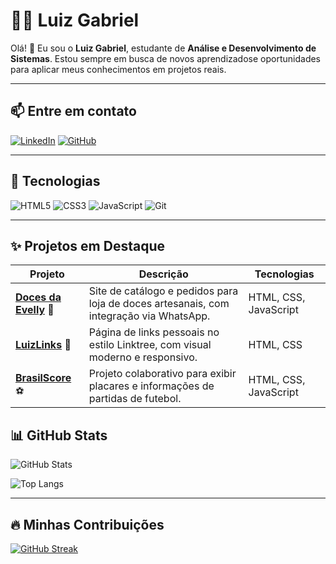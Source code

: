 # 👨‍💻 Luiz Gabriel


Olá! 👋 Eu sou o **Luiz Gabriel**, estudante de **Análise e Desenvolvimento de Sistemas**. Estou sempre em busca de novos aprendizadose oportunidades para aplicar meus conhecimentos em projetos reais.

---

## 📫 Entre em contato

[![LinkedIn](https://img.shields.io/badge/LinkedIn-1E90FF?style=for-the-badge&logo=linkedin&logoColor=white)](https://www.linkedin.com/in/luiz-gabriel-5a5b46277/)
[![GitHub](https://img.shields.io/badge/GitHub-1E90FF?style=for-the-badge&logo=github&logoColor=white)](https://github.com/LuizSanti)

---

## 🚀 Tecnologias

![HTML5](https://img.shields.io/badge/HTML5-1E90FF?style=for-the-badge&logo=html5&logoColor=white)
![CSS3](https://img.shields.io/badge/CSS3-1E90FF?style=for-the-badge&logo=css3&logoColor=white)
![JavaScript](https://img.shields.io/badge/JavaScript-1E90FF?style=for-the-badge&logo=javascript&logoColor=white)
![Git](https://img.shields.io/badge/GIT-1E90FF?style=for-the-badge&logo=git&logoColor=white)

---

## ✨ Projetos em Destaque

| Projeto | Descrição | Tecnologias |
|--------|-----------|-------------|
| [**Doces da Evelly**](https://github.com/LuizSanti/doces-da-evelly) 🍬 | Site de catálogo e pedidos para loja de doces artesanais, com integração via WhatsApp. | HTML, CSS, JavaScript |
| [**LuizLinks**](https://github.com/LuizSanti/luizlinks) 🔗 | Página de links pessoais no estilo Linktree, com visual moderno e responsivo. | HTML, CSS |
| [**BrasilScore**](https://github.com/Daviramos7/BrasilScore) ⚽ | Projeto colaborativo para exibir placares e informações de partidas de futebol. | HTML, CSS, JavaScript |

## 📊 GitHub Stats

![GitHub Stats](https://github-readme-stats.vercel.app/api?username=LuizSanti&theme=transparent&bg_color=000000&border_color=1E90FF&show_icons=true&icon_color=1E90FF&title_color=1E90FF&text_color=ffffff&hide_title=true&hide=stars)

![Top Langs](https://github-readme-stats-git-masterrstaa-rickstaa.vercel.app/api/top-langs/?username=LuizSanti&bg_color=000000&border_color=1E90FF&title_color=1E90FF&text_color=ffffff)

---

## 🔥 Minhas Contribuições

[![GitHub Streak](https://streak-stats.demolab.com/?user=LuizSanti&theme=dark&background=000000&border=1E90FF&dates=ffffff&stroke=ffffff&ring=1E90FF&fire=1E90FF&currStreakLabel=ffffff&sideNums=ffffff&sideLabels=ffffff)](https://git.io/streak-stats)
